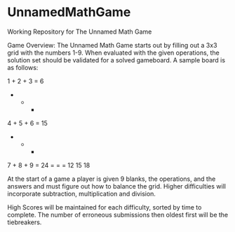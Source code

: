 # UnnamedMathGame
Working Repository for The Unnamed Math Game

Game Overview:
The Unnamed Math Game starts out by filling out a 3x3 grid with the numbers 1-9. 
When evaluated with the given operations, the solution set should be validated for a solved gameboard. 
A sample board is as follows:

1 + 2 + 3 = 6
+   +   +  
4 + 5 + 6 = 15
+   +   +
7 + 8 + 9 = 24
=   =   =
12  15  18

At the start of a game a player is given 9 blanks, the operations, and the answers and must figure out how to balance the grid.
Higher difficulties will incorporate subtraction, multiplication and division.

High Scores will be maintained for each difficulty, sorted by time to complete.
The number of erroneous submissions then oldest first will be the tiebreakers.
